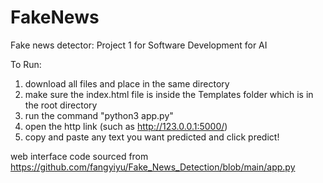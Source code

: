 # FakeNews
Fake news detector: Project 1 for Software Development for AI

To Run:
1. download all files and place in the same directory
2. make sure the index.html file is inside the Templates folder which is in the root directory
3. run the command "python3 app.py"
4. open the http link (such as http://123.0.0.1:5000/)
5. copy and paste any text you want predicted and click predict!




web interface code sourced from https://github.com/fangyiyu/Fake_News_Detection/blob/main/app.py
